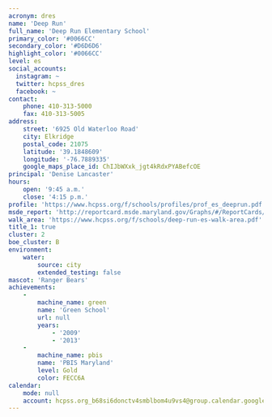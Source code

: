 ```yaml
---
acronym: dres
name: 'Deep Run'
full_name: 'Deep Run Elementary School'
primary_color: '#0066CC'
secondary_color: '#D6D6D6'
highlight_color: '#0066CC'
level: es
social_accounts:
  instagram: ~
  twitter: hcpss_dres
  facebook: ~
contact:
    phone: 410-313-5000
    fax: 410-313-5005
address:
    street: '6925 Old Waterloo Road'
    city: Elkridge
    postal_code: 21075
    latitude: '39.1848609'
    longitude: '-76.7889335'
    google_maps_place_id: ChIJbWXxk_jgt4kRdxPYABefcOE
principal: 'Denise Lancaster'
hours:
    open: '9:45 a.m.'
    close: '4:15 p.m.'
profile: 'https://www.hcpss.org/f/schools/profiles/prof_es_deeprun.pdf'
msde_report: 'http://reportcard.msde.maryland.gov/Graphs/#/ReportCards/ReportCardSchool/1//1/13/0103/'
walk_area: 'https://www.hcpss.org/f/schools/deep-run-es-walk-area.pdf'
title_1: true
cluster: 2
boe_cluster: B
environment:
    water:
        source: city
        extended_testing: false
mascot: 'Ranger Bears'
achievements:
    -
        machine_name: green
        name: 'Green School'
        url: null
        years:
            - '2009'
            - '2013'
    -
        machine_name: pbis
        name: 'PBIS Maryland'
        level: Gold
        color: FECC6A
calendar:
    mode: null
    account: hcpss.org_b68si6donctv4smblbom4u9vs4@group.calendar.google.com
---
```

